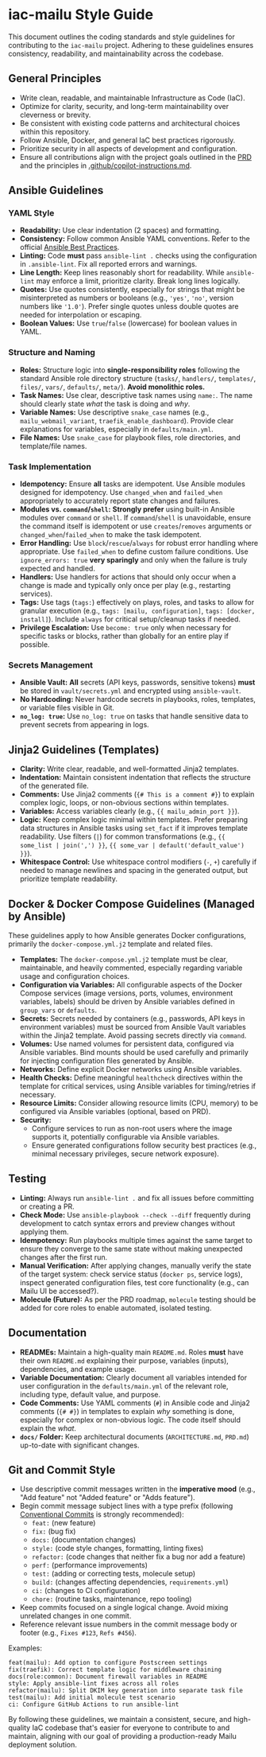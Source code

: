 # iac-mailu Style Guide

This document outlines the coding standards and style guidelines for contributing to the `iac-mailu` project. Adhering to these guidelines ensures consistency, readability, and maintainability across the codebase.

## General Principles

- Write clean, readable, and maintainable Infrastructure as Code (IaC).
- Optimize for clarity, security, and long-term maintainability over cleverness or brevity.
- Be consistent with existing code patterns and architectural choices within this repository.
- Follow Ansible, Docker, and general IaC best practices rigorously.
- Prioritize security in all aspects of development and configuration.
- Ensure all contributions align with the project goals outlined in the [PRD](docs/PRD.md) and the principles in [.github/copilot-instructions.md](/.github/copilot-instructions.md).

## Ansible Guidelines

### YAML Style

- **Readability:** Use clear indentation (2 spaces) and formatting.
- **Consistency:** Follow common Ansible YAML conventions. Refer to the official [Ansible Best Practices](https://docs.ansible.com/ansible/latest/user_guide/playbooks_best_practices.html).
- **Linting:** Code **must** pass `ansible-lint .` checks using the configuration in `.ansible-lint`. Fix all reported errors and warnings.
- **Line Length:** Keep lines reasonably short for readability. While `ansible-lint` may enforce a limit, prioritize clarity. Break long lines logically.
- **Quotes:** Use quotes consistently, especially for strings that might be misinterpreted as numbers or booleans (e.g., `'yes'`, `'no'`, version numbers like `'1.0'`). Prefer single quotes unless double quotes are needed for interpolation or escaping.
- **Boolean Values:** Use `true`/`false` (lowercase) for boolean values in YAML.

### Structure and Naming

- **Roles:** Structure logic into **single-responsibility roles** following the standard Ansible role directory structure (`tasks/`, `handlers/`, `templates/`, `files/`, `vars/`, `defaults/`, `meta/`). **Avoid monolithic roles.**
- **Task Names:** Use clear, descriptive task names using `name:`. The name should clearly state *what* the task is doing and *why*.
- **Variable Names:** Use descriptive `snake_case` names (e.g., `mailu_webmail_variant`, `traefik_enable_dashboard`). Provide clear explanations for variables, especially in `defaults/main.yml`.
- **File Names:** Use `snake_case` for playbook files, role directories, and template/file names.

### Task Implementation

- **Idempotency:** Ensure **all** tasks are idempotent. Use Ansible modules designed for idempotency. Use `changed_when` and `failed_when` appropriately to accurately report state changes and failures.
- **Modules vs. `command`/`shell`:** **Strongly prefer** using built-in Ansible modules over `command` or `shell`. If `command`/`shell` is unavoidable, ensure the command itself is idempotent or use `creates`/`removes` arguments or `changed_when`/`failed_when` to make the task idempotent.
- **Error Handling:** Use `block`/`rescue`/`always` for robust error handling where appropriate. Use `failed_when` to define custom failure conditions. Use `ignore_errors: true` **very sparingly** and only when the failure is truly expected and handled.
- **Handlers:** Use handlers for actions that should only occur when a change is made and typically only once per play (e.g., restarting services).
- **Tags:** Use tags (`tags:`) effectively on plays, roles, and tasks to allow for granular execution (e.g., `tags: [mailu, configuration]`, `tags: [docker, install]`). Include `always` for critical setup/cleanup tasks if needed.
- **Privilege Escalation:** Use `become: true` only when necessary for specific tasks or blocks, rather than globally for an entire play if possible.

### Secrets Management

- **Ansible Vault:** **All** secrets (API keys, passwords, sensitive tokens) **must** be stored in `vault/secrets.yml` and encrypted using `ansible-vault`.
- **No Hardcoding:** Never hardcode secrets in playbooks, roles, templates, or variable files visible in Git.
- **`no_log: true`:** Use `no_log: true` on tasks that handle sensitive data to prevent secrets from appearing in logs.

## Jinja2 Guidelines (Templates)

- **Clarity:** Write clear, readable, and well-formatted Jinja2 templates.
- **Indentation:** Maintain consistent indentation that reflects the structure of the generated file.
- **Comments:** Use Jinja2 comments (`{# This is a comment #}`) to explain complex logic, loops, or non-obvious sections within templates.
- **Variables:** Access variables clearly (e.g., `{{ mailu_admin_port }}`).
- **Logic:** Keep complex logic minimal within templates. Prefer preparing data structures in Ansible tasks using `set_fact` if it improves template readability. Use filters (`|`) for common transformations (e.g., `{{ some_list | join(',') }}`, `{{ some_var | default('default_value') }}`).
- **Whitespace Control:** Use whitespace control modifiers (`-`, `+`) carefully if needed to manage newlines and spacing in the generated output, but prioritize template readability.

## Docker & Docker Compose Guidelines (Managed by Ansible)

These guidelines apply to how Ansible generates Docker configurations, primarily the `docker-compose.yml.j2` template and related files.

- **Templates:** The `docker-compose.yml.j2` template must be clear, maintainable, and heavily commented, especially regarding variable usage and configuration choices.
- **Configuration via Variables:** All configurable aspects of the Docker Compose services (image versions, ports, volumes, environment variables, labels) should be driven by Ansible variables defined in `group_vars` or `defaults`.
- **Secrets:** Secrets needed by containers (e.g., passwords, API keys in environment variables) must be sourced from Ansible Vault variables within the Jinja2 template. Avoid passing secrets directly via `command`.
- **Volumes:** Use named volumes for persistent data, configured via Ansible variables. Bind mounts should be used carefully and primarily for injecting configuration files generated by Ansible.
- **Networks:** Define explicit Docker networks using Ansible variables.
- **Health Checks:** Define meaningful `healthcheck` directives within the template for critical services, using Ansible variables for timing/retries if necessary.
- **Resource Limits:** Consider allowing resource limits (CPU, memory) to be configured via Ansible variables (optional, based on PRD).
- **Security:**
    - Configure services to run as non-root users where the image supports it, potentially configurable via Ansible variables.
    - Ensure generated configurations follow security best practices (e.g., minimal necessary privileges, secure network exposure).

## Testing

- **Linting:** Always run `ansible-lint .` and fix all issues before committing or creating a PR.
- **Check Mode:** Use `ansible-playbook --check --diff` frequently during development to catch syntax errors and preview changes without applying them.
- **Idempotency:** Run playbooks multiple times against the same target to ensure they converge to the same state without making unexpected changes after the first run.
- **Manual Verification:** After applying changes, manually verify the state of the target system: check service status (`docker ps`, service logs), inspect generated configuration files, test core functionality (e.g., can Mailu UI be accessed?).
- **Molecule (Future):** As per the PRD roadmap, `molecule` testing should be added for core roles to enable automated, isolated testing.

## Documentation

- **READMEs:** Maintain a high-quality main `README.md`. Roles **must** have their own `README.md` explaining their purpose, variables (inputs), dependencies, and example usage.
- **Variable Documentation:** Clearly document all variables intended for user configuration in the `defaults/main.yml` of the relevant role, including type, default value, and purpose.
- **Code Comments:** Use YAML comments (`#`) in Ansible code and Jinja2 comments (`{# #}`) in templates to explain *why* something is done, especially for complex or non-obvious logic. The code itself should explain the *what*.
- **`docs/` Folder:** Keep architectural documents (`ARCHITECTURE.md`, `PRD.md`) up-to-date with significant changes.

## Git and Commit Style

- Use descriptive commit messages written in the **imperative mood** (e.g., "Add feature" not "Added feature" or "Adds feature").
- Begin commit message subject lines with a type prefix (following [Conventional Commits](https://www.conventionalcommits.org/) is strongly recommended):
    - `feat:` (new feature)
    - `fix:` (bug fix)
    - `docs:` (documentation changes)
    - `style:` (code style changes, formatting, linting fixes)
    - `refactor:` (code changes that neither fix a bug nor add a feature)
    - `perf:` (performance improvements)
    - `test:` (adding or correcting tests, molecule setup)
    - `build:` (changes affecting dependencies, `requirements.yml`)
    - `ci:` (changes to CI configuration)
    - `chore:` (routine tasks, maintenance, repo tooling)
- Keep commits focused on a single logical change. Avoid mixing unrelated changes in one commit.
- Reference relevant issue numbers in the commit message body or footer (e.g., `Fixes #123`, `Refs #456`).

Examples:
```
feat(mailu): Add option to configure Postscreen settings
fix(traefik): Correct template logic for middleware chaining
docs(role:common): Document firewall variables in README
style: Apply ansible-lint fixes across all roles
refactor(mailu): Split DKIM key generation into separate task file
test(mailu): Add initial molecule test scenario
ci: Configure GitHub Actions to run ansible-lint
```

By following these guidelines, we maintain a consistent, secure, and high-quality IaC codebase that's easier for everyone to contribute to and maintain, aligning with our goal of providing a production-ready Mailu deployment solution.